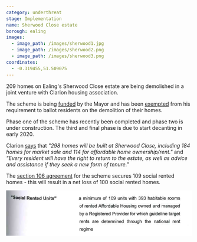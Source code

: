 ```yaml
---
category: underthreat
stage: Implementation 
name: Sherwood Close estate 
borough: ealing
images:
  - image_path: /images/sherwood1.jpg
  - image_path: /images/sherwood2.png
  - image_path: /images/sherwood3.png
coordinates: 
  - -0.319455,51.509075
---
```

209 homes on Ealing's Sherwood Close estate are being demolished in a joint venture with Clarion housing association.

The scheme is being [funded](/approved/funding) by the Mayor and has been [exempted](/approved/ballotexemptions) from his requirement to ballot residents on the demolition of their homes.

Phase one of the scheme has recently been completed and phase two is under construction. The third and final phase is due to start decanting in early 2020.

Clarion [says](http://www.clarionhg.com/development/regeneration/sherwood-close/) that _"298 homes will be built at Sherwood Close, including 184 homes for market sale and 114 for affordable home ownership/rent."_ and _"Every resident will have the right to return to the estate, as well as advice and assistance if they seek a new form of tenure."_

The [section 106 agreement](https://pam.ealing.gov.uk/online-applications/files/76D78493A9D9E7F9ACABB67832AC8A26/pdf/P_2014_6383-S106_LEGAL_AGREEMENT-2274839.pdf) for the scheme secures 109 social rented homes - this will result in a net loss of 100 social rented homes.

<img src="/images/sherwoodsr.png" class="img-fluid rounded img-thumbnail">
